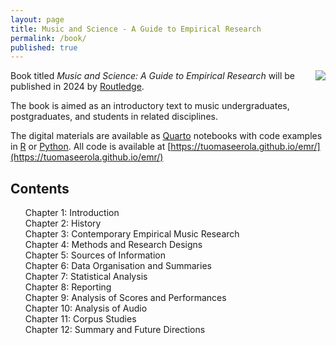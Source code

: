 ```yaml
---
layout: page
title: Music and Science - A Guide to Empirical Research
permalink: /book/
published: true
---
```


<img src="../images/music_and_science_cover_sm.png" align="right" />

Book titled _Music and Science: A Guide to Empirical Research_ will be published in 2024 by [Routledge](https://www.routledge.com).

The book is aimed as an introductory text to music undergraduates, postgraduates, and students in related disciplines. 

The digital materials are available as [Quarto](https://quarto.org) notebooks with code examples in [R](https://www.r-project.org) or [Python](https://www.python.org). All code is available at [https://tuomaseerola.github.io/emr/](https://tuomaseerola.github.io/emr/)

## Contents
<ul style="list-style-type:none">

<li>Chapter 1: Introduction
<li>Chapter 2: History
<li>Chapter 3: Contemporary Empirical Music Research
<li>Chapter 4: Methods and Research Designs
<li>Chapter 5: Sources of Information
<li>Chapter 6: Data Organisation and Summaries
<li>Chapter 7: Statistical Analysis
<li>Chapter 8: Reporting
<li>Chapter 9: Analysis of Scores and Performances
<li>Chapter 10: Analysis of Audio
<li>Chapter 11: Corpus Studies
<li>Chapter 12: Summary and Future Directions

</ul>
